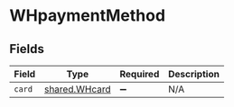 # WHpaymentMethod


## Fields

| Field                                          | Type                                           | Required                                       | Description                                    |
| ---------------------------------------------- | ---------------------------------------------- | ---------------------------------------------- | ---------------------------------------------- |
| `card`                                         | [shared.WHcard](../../models/shared/whcard.md) | :heavy_minus_sign:                             | N/A                                            |